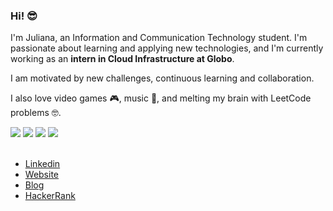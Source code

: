 <h3> Hi! 😎 </h3>

I'm Juliana, an Information and Communication Technology student. I'm passionate about learning and applying new technologies, and I'm currently working as an <b>intern in Cloud Infrastructure at Globo</b>.

I am motivated by new challenges, continuous learning and collaboration.

I also love video games 🎮, music 🎵, and melting my brain with LeetCode problems 🤓.

<div>
  <img src="https://cutekawaiiresources.wordpress.com/wp-content/uploads/2014/08/31.gif"/>
  <img src="https://cutekawaiiresources.wordpress.com/wp-content/uploads/2014/08/31.gif"/>
  <img src="https://cutekawaiiresources.wordpress.com/wp-content/uploads/2014/08/31.gif"/>
  <img src="https://cutekawaiiresources.wordpress.com/wp-content/uploads/2014/08/31.gif"/>
</div>

<br />

- <a href="https://www.linkedin.com/in/juliana-cardozo/">Linkedin</a>
- <a href="https://boubeejul.github.io/my-page/">Website</a>
- <a href="https://boubeejul.gitbook.io/blog">Blog</a>
- <a href="https://www.hackerrank.com/profile/boubeejul">HackerRank</a>

